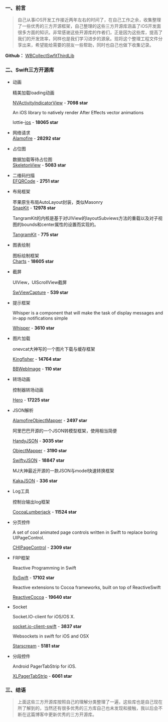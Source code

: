 ### 一、前言
> 自己从事iOS开发工作接近两年左右的时间了，在自己工作之余，收集整理了一些优秀的三方开源框架，自己整理的这些三方开源库涵盖了iOS开发面很多方面的知识。非常感谢这些开源库的作者们，正是因为这些库，提高了我们的开发效率，同样也是我们学习进步的源泉。现将这个整理工程文件分享出来，希望能给需要的朋友一些帮助，同时也自己也做下收集记录。

**Github：**
[WBCollectSwfitThirdLib](https://github.com/wenmobo/WBCollectSwfitThirdLib)

### 二、Swift三方开源库
- 动画  

	精美加载loading动画 
  
  [NVActivityIndicatorView](https://github.com/ninjaprox/NVActivityIndicatorView) - **7098 star**
  
  An iOS library to natively render After Effects vector animations 
  
  lottie-[ios](https://github.com/airbnb/lottie-ios) - **18065 star**
  
- 网络请求  
  [Alamofire](https://github.com/Alamofire/Alamofire) - **28292 star**

- 占位图

  数据加载等待占位图    
  [SkeletonView](https://github.com/Juanpe/SkeletonView) - **5083 star**

- 二维码扫描    
  [EFQRCode](https://github.com/EyreFree/EFQRCode) - **2751 star**

- 布局框架

  苹果原生布局AutoLayout封装，类似Masonry  
  [SnapKit](https://github.com/SnapKit/SnapKit) - **12978 star**

  TangramKit的内核是基于对UIView的layoutSubviews方法的重载以及对子视图的bounds和center属性的设置而实现的。

  [TangramKit](https://github.com/youngsoft/TangramKit) - **775 star**

- 图表绘制

  图标绘制框架  
  [Charts](https://github.com/danielgindi/Charts) - **18605 star**

- 截屏

  UIView，UIScrollView截屏

  [SwViewCapture](https://github.com/startry/SwViewCapture) - **539 star**

- 提示框架

  Whisper is a component that will make the task of display messages and in-app notifications simple

  [Whisper](https://github.com/hyperoslo/Whisper) - **3610 star**

- 图片加载

  onevcat大神写的一个图片下载与缓存框架

  [Kingfisher](https://github.com/onevcat/Kingfisher) - **14764 star**

  [BBWebImage](https://github.com/Silence-GitHub/BBWebImage) - **110 star**

- 转场动画

  控制器转场动画

  [Hero](https://github.com/HeroTransitions/Hero) - **17225 star**

- JSON解析

  [AlamofireObjectMapper](https://github.com/tristanhimmelman/AlamofireObjectMapper) - **2497 star**

  阿里巴巴开源的一个JSON转模型框架，使用相当简便

  [HandyJSON](https://github.com/alibaba/HandyJSON) - **3035 star**

  [ObjectMapper](https://github.com/tristanhimmelman/ObjectMapper) - **3190 star**

  [SwiftyJSON](https://github.com/SwiftyJSON/SwiftyJSON) - **18847 star**

  MJ大神最近开源的一款JSON与model快速转换框架

  [KakaJSON](https://github.com/kakaopensource/KakaJSON) - **336 star**

- Log工具

  控制台输出log框架

  [CocoaLumberjack](https://github.com/CocoaLumberjack/CocoaLumberjack) - **11524 star**
  
- 分页控件

  A set of cool animated page controls written in Swift to replace boring UIPageControl.

  [CHIPageControl](https://github.com/ChiliLabs/CHIPageControl) - **2309 star**
  
- FRP框架

  Reactive Programming in Swift

  [RxSwift](https://github.com/ReactiveX/RxSwift) - **17102 star**

  Reactive extensions to Cocoa frameworks, built on top of ReactiveSwift

  [ReactiveCocoa](https://github.com/ReactiveCocoa/ReactiveCocoa) - **19640 star**

- Socket

  Socket.IO-client for iOS/OS X.

  [socket.io-client-swift](https://github.com/socketio/socket.io-client-swift) - **3837 star**

  Websockets in swift for iOS and OSX

  [Starscream](https://github.com/daltoniam/Starscream) - **5181 star**

- 分段控件

  Android PagerTabStrip for iOS.

  [XLPagerTabStrip](https://github.com/xmartlabs/XLPagerTabStrip) - **6061 star**

### 三、结语
> 上面这些三方开源库按照自己的理解分类整理了一遍，这些库也是自己现在所了解到的，当然还有很多优秀的三方库自己也未发现和接触，我以后会不断在这篇博客中更新优秀的三方开源库。
